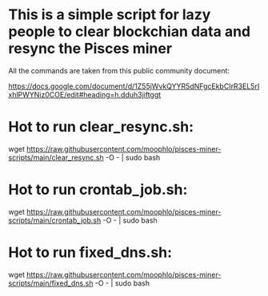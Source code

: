 # This is a simple script for lazy people to clear blockchian data and resync the Pisces miner

All the commands are taken from this public community document:

https://docs.google.com/document/d/1Z55jWvkQYYR5dNFgcEkbCIrR3EL5rIxhlPWYNiz0COE/edit#heading=h.dduh3jiftggt


# Hot to run clear_resync.sh:

wget https://raw.githubusercontent.com/moophlo/pisces-miner-scripts/main/clear_resync.sh -O - | sudo bash


# Hot to run crontab_job.sh:

wget https://raw.githubusercontent.com/moophlo/pisces-miner-scripts/main/crontab_job.sh -O - | sudo bash


# Hot to run fixed_dns.sh:

wget https://raw.githubusercontent.com/moophlo/pisces-miner-scripts/main/fixed_dns.sh -O - | sudo bash


